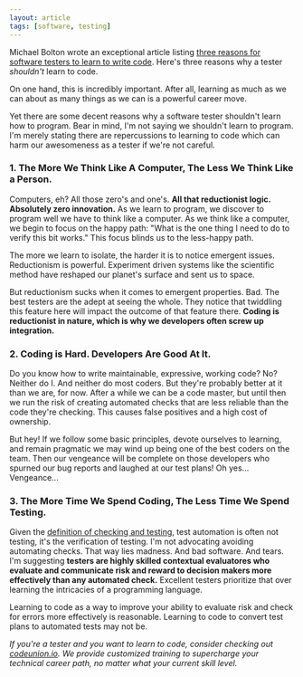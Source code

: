 ```yaml
---
layout: article
tags: [software, testing]
---
```


Michael Bolton wrote an exceptional article listing [three reasons for software
testers to learn to write
code](http://www.google.com/url?q=http%3A%2F%2Fwww.developsense.com%2Fblog%2F2011%2F09%2Fat-least-three-good-reasons-for-testers-to-learn-to-program%2F&sa=D&sntz=1&usg=AFQjCNHXDMFi5sz7HvSmAi40Munf2ClJcg).
Here's three reasons why a tester *shouldn't* learn to code.

On one hand, this is incredibly important. After all, learning as much as we can
about as many things as we can is a powerful career move.

Yet there are some decent reasons why a software tester shouldn't learn how to
program. Bear in mind, I'm not saying we shouldn't learn to program. I'm merely
stating there are repercussions to learning to code which can harm our
awesomeness as a tester if we're not careful.


### 1. The More We Think Like A Computer, The Less We Think Like a Person.

Computers, eh? All those zero's and one's. **All that reductionist logic.
Absolutely zero innovation.** As we learn to program, we discover
to program well we have to think like a computer. As we think like a computer,
we begin to focus on the happy path: "What is the one thing I need to
do to verify this bit works." This focus blinds us to the less-happy path.

The more we learn to isolate, the harder it is to notice emergent issues.
Reductionism is powerful. Experiment driven systems like the scientific method
have reshaped our planet's surface and sent us to space.

But reductionism sucks when it comes to emergent properties. Bad. The best
testers are the adept at seeing the whole. They notice that twiddling this
feature here will impact the outcome of that feature there. **Coding is
reductionist in nature, which is why we developers often screw up integration.**

### 2. Coding is Hard. Developers Are Good At It.

Do you know how to write maintainable, expressive, working code? No? Neither do
I. And neither do most coders. But they're probably better at it than we are,
for now. After a while we can be a code master, but until then we run the risk
of creating automated checks that are less reliable than the code they're
checking. This causes false positives and a high cost of ownership.

But hey! If we follow some basic principles, devote ourselves to learning, and
remain pragmatic we may wind up being one of the best coders on the team. Then
our vengeance will be complete on those developers who spurned our bug reports
and laughed at our test plans!  Oh yes... Vengeance...

### 3. The More Time We Spend Coding, The Less Time We Spend Testing.

Given the [definition of checking and
testing](http://www.developsense.com/blog/2009/08/testing-vs-checking/), test
automation is often not testing, it's the verification of testing.  I'm not
advocating avoiding automating checks. That way lies madness. And bad software.
And tears. I'm suggesting **testers are highly skilled contextual evaluatores
who evaluate and communicate risk and reward to decision makers more effectively
than any automated check.** Excellent testers prioritize that over learning the
intricacies of a programming language.


Learning to code as a way to improve your ability to evaluate risk and check for
errors more effectively is reasonable. Learning to code to convert test plans to
automated tests may not be.

_If you're a tester and you want to learn to code, consider checking out
[codeunion.io](http://codeunion.io). We provide customized training to
supercharge your technical career path, no matter what your current skill
level._

